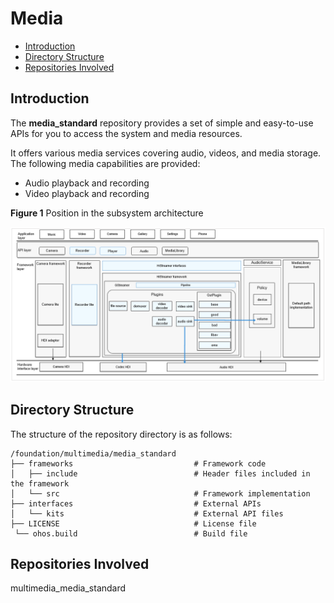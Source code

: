 # Media<a name="EN-US_TOPIC_0000001147574647"></a>

-   [Introduction](#section1158716411637)
-   [Directory Structure](#section161941989596)
-   [Repositories Involved](#section1533973044317)

## Introduction<a name="section1158716411637"></a>

The  **media\_standard**  repository provides a set of simple and easy-to-use APIs for you to access the system and media resources.

It offers various media services covering audio, videos, and media storage. The following media capabilities are provided:

-   Audio playback and recording
-   Video playback and recording

**Figure  1**  Position in the subsystem architecture<a name="fig99659301300"></a>  


![](figures/en-us_image_0000001105973932.png)

## Directory Structure<a name="section161941989596"></a>

The structure of the repository directory is as follows:

```
/foundation/multimedia/media_standard
├── frameworks                           # Framework code
│   ├── include                          # Header files included in the framework
│   └── src                              # Framework implementation
├── interfaces                           # External APIs
│   └── kits                             # External API files
├── LICENSE                              # License file
 └── ohos.build                          # Build file
```

## Repositories Involved<a name="section1533973044317"></a>

multimedia\_media\_standard

